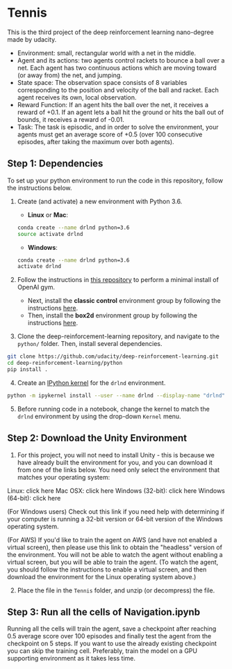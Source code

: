 # Tennis
This is the third project of the deep reinforcement learning nano-degree made by udacity.
* Environment: small, rectangular world with a net in the middle.
* Agent and its actions: two agents control rackets to bounce a ball over a net. Each agent has two continuous actions which are moving toward (or away from) the net, and jumping.
* State space: The observation space consists of 8 variables corresponding to the position and velocity of the ball and racket. Each agent receives its own, local observation.
* Reward Function:  If an agent hits the ball over the net, it receives a reward of +0.1. If an agent lets a ball hit the ground or hits the ball out of bounds, it receives a reward of -0.01.
* Task: The task is episodic, and in order to solve the environment, your agents must get an average score of +0.5 (over 100 consecutive episodes, after taking the maximum over both agents).

## Step 1: Dependencies

To set up your python environment to run the code in this repository, follow the instructions below.

1. Create (and activate) a new environment with Python 3.6.

	- __Linux__ or __Mac__: 
	```bash
	conda create --name drlnd python=3.6
	source activate drlnd
	```
	- __Windows__: 
	```bash
	conda create --name drlnd python=3.6 
	activate drlnd
	```
	
2. Follow the instructions in [this repository](https://github.com/openai/gym) to perform a minimal install of OpenAI gym.  
	- Next, install the **classic control** environment group by following the instructions [here](https://github.com/openai/gym#classic-control).
	- Then, install the **box2d** environment group by following the instructions [here](https://github.com/openai/gym#box2d).
	
3. Clone the deep-reinforcement-learning repository, and navigate to the `python/` folder.  Then, install several dependencies.
```bash
git clone https://github.com/udacity/deep-reinforcement-learning.git
cd deep-reinforcement-learning/python
pip install .
```

4. Create an [IPython kernel](http://ipython.readthedocs.io/en/stable/install/kernel_install.html) for the `drlnd` environment.  
```bash
python -m ipykernel install --user --name drlnd --display-name "drlnd"
```

5. Before running code in a notebook, change the kernel to match the `drlnd` environment by using the drop-down `Kernel` menu. 

## Step 2: Download the Unity Environment

1. For this project, you will not need to install Unity - this is because we have already built the environment for you, and you can download it from one of the links below. You need only select the environment that matches your operating system:

Linux: click here
Mac OSX: click here
Windows (32-bit): click here
Windows (64-bit): click here

(For Windows users) Check out this link if you need help with determining if your computer is running a 32-bit version or 64-bit version of the Windows operating system.

(For AWS) If you'd like to train the agent on AWS (and have not enabled a virtual screen), then please use this link to obtain the "headless" version of the environment. You will not be able to watch the agent without enabling a virtual screen, but you will be able to train the agent. (To watch the agent, you should follow the instructions to enable a virtual screen, and then download the environment for the Linux operating system above.)

2. Place the file in the `Tennis` folder, and unzip (or decompress) the file.

## Step 3: Run all the cells of Navigation.ipynb
Running all the cells will train the agent, save a checkpoint after reaching 0.5 average score over 100 episodes and finally test the agent from the checkpoint on 5 steps. If you want to use the already existing checkpoint you can skip the training cell. Preferably, train the model on a GPU supporting environment as it takes less time.